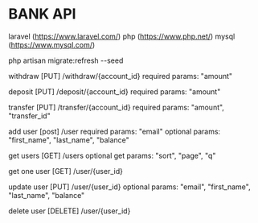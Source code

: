 # BANK API

laravel (https://www.laravel.com/)
php (https://www.php.net/)
mysql (https://www.mysql.com/)

php artisan migrate:refresh --seed


withdraw
[PUT] /withdraw/{account_id}
required params: "amount"

deposit
[PUT] /deposit/{account_id}
required params: "amount"

transfer
[PUT] /transfer/{account_id}
required params: "amount", "transfer_id"


add user
[post] /user
required params: "email"
optional params: "first_name", "last_name", "balance"

get users
[GET] /users
optional get params: "sort", "page", "q"

get one user
[GET] /user/{user_id}

update user
[PUT] /user/{user_id}
optional params: "email", "first_name", "last_name", "balance"

delete user
[DELETE] /user/{user_id}
